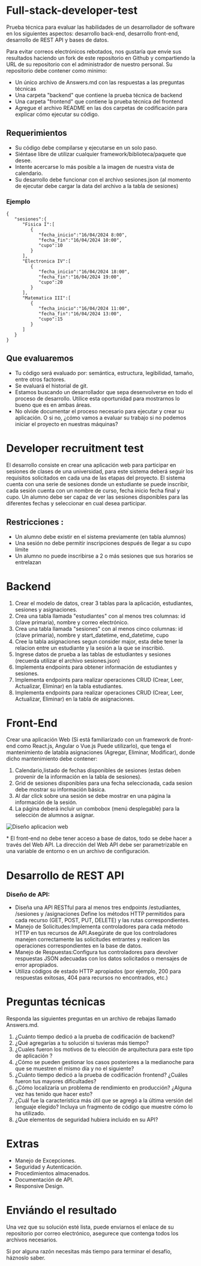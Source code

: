 # Full-stack-developer-test
Prueba técnica para evaluar las habilidades de un desarrollador de software en los siguientes aspectos: desarrollo back-end, desarrollo front-end, desarrollo de REST API y bases de datos.

Para evitar correos electrónicos rebotados, nos gustaría que envíe sus resultados haciendo un fork de este repositorio en Github y compartiendo la URL de su repositorio con el administrador de nuestro personal. Su repositorio debe contener como minimo:

* Un único archivo de Answers.md con las respuestas a las preguntas técnicas
* Una carpeta "backend" que contiene la prueba técnica de backend
* Una carpeta "frontend" que contiene la prueba técnica del frontend
* Agregue el archivo README en las dos carpetas de codificación para explicar cómo ejecutar su código.

## Requerimientos 
* Su código debe compilarse y ejecutarse en un solo paso.
* Siéntase libre de utilizar cualquier framework/biblioteca/paquete que desee.
* Intente acercarse lo más posible a la imagen de nuestra vista de calendario.
* Su desarrollo debe funcionar con el archivo sesiones.json (al momento de ejecutar debe cargar la data del archivo a la tabla de sesiones)

### Ejemplo 
```
{
   "sesiones":{
      "Fisica I":[
         {
            "fecha_inicio":"16/04/2024 8:00",
            "fecha_fin":"16/04/2024 10:00",
            "cupo":10
         }
      ],
      "Electronica IV":[
         {
            "fecha_inicio":"16/04/2024 18:00",
            "fecha_fin":"16/04/2024 19:00",
            "cupo":20
         }
      ],
      "Matematica III":[
         {
            "fecha_inicio":"16/04/2024 11:00",
            "fecha_fin":"16/04/2024 13:00",
            "cupo":15
         }
      ]
   }
}
```

## Que evaluaremos
* Tu código será evaluado por: semántica, estructura, legibilidad, tamaño, entre otros factores.
* Se evaluará el historial de git.
* Estamos buscando un desarrollador que sepa desenvolverse en todo el proceso de desarrollo. Utilice esta oportunidad para mostrarnos lo bueno que es en ambas áreas.
* No olvide documentar el proceso necesario para ejecutar y crear su aplicación. O si no, ¿cómo vamos a evaluar su trabajo si no podemos iniciar el proyecto en nuestras máquinas?

# Developer recruitment test
El desarrollo consiste en crear una aplicación web para participar en sesiones de clases de una universidad, para este sistema deberá seguir los requisitos solicitados en cada una de las etapas del proyecto. El sistema cuenta con una serie de sesiones donde un estudiante se puede inscribir, cada sesión cuenta con un nombre de curso, fecha inicio fecha final y cupo. Un alumno debe ser capaz de ver las sesiones disponibles para las diferentes fechas y seleccionar en cual desea participar. 

## Restricciones :
* Un alumno debe existir en el sistema previamente (en tabla alumnos) 
* Una sesión no debe permitir inscripciones después de llegar a su cupo límite
* Un alumno no puede inscribirse a 2 o más sesiones que sus horarios se entrelazan

# Backend 
1. Crear el modelo de datos, crear 3 tablas para la aplicación, estudiantes, sesiones y asignaciones.
2. Crea una tabla llamada "estudiantes" con al menos tres columnas: id (clave primaria), nombre y correo electrónico.
3. Crea una tabla llamada "sesiones" con al menos cinco columnas: id (clave primaria), nombre y start_datetime, end_datetime, cupo
4. Cree la tabla asignaciones segun consider major, esta debe tener la relacion entre un estudiante y la sesión a la que se inscribió.
5. Ingrese datos de prueba a las tablas de estudiantes y sesiones (recuerda utilizar el archivo sesiones.json)
6. Implementa endpoints para obtener información de estudiantes y sesiones.
7. Implementa endpoints para realizar operaciones CRUD (Crear, Leer, Actualizar, Eliminar) en la tabla estudiantes.
8. Implementa endpoints para realizar operaciones CRUD (Crear, Leer, Actualizar, Eliminar) en la tabla de asignaciones.

# Front-End

Crear una aplicación Web (Si está familiarizado con un framework de front-end como React.js, Angular o Vue.js Puede utilizarlo), que tenga el mantenimiento de latabla asignaciones (Agregar, Eliminar, Modificar), donde dicho mantenimiento debe contener:

1. Calendario,listado de fechas disponibles de sesiones (estas deben provenir de la información en la tabla de sesiones).
2. Grid de sesiones disponibles para una fecha seleccionada, cada sesion debe mostrar su información básica.
3. Al dar click sobre una sesión se debe mostrar en una página la información de la sesión.
4. La página deberá incluir un combobox (menú desplegable) para la selección de alumnos a asignar.

![Diseño aplicacion web](https://github.com/bhlr/full-stack-developer-test/blob/main/design/sesionestest.png)

\* El front-end no debe tener acceso a base de datos, todo se debe hacer a través del Web API. 
La dirección del Web API debe ser parametrizable en una variable de entorno o en un archivo de configuración.


# Desarrollo de REST API
### Diseño de API:
* Diseña una API RESTful para al menos tres endpoints /estudiantes, /sesiones y /asignaciones Define los métodos HTTP permitidos para cada recurso (GET, POST, PUT, DELETE) y las rutas correspondientes.
* Manejo de Solicitudes:Implementa controladores para cada método HTTP en tus recursos de API.Asegúrate de que los controladores manejen correctamente las solicitudes entrantes y realicen las operaciones correspondientes en la base de datos.
* Manejo de Respuestas:Configura tus controladores para devolver respuestas JSON adecuadas con los datos solicitados o mensajes de error apropiados.
* Utiliza códigos de estado HTTP apropiados (por ejemplo, 200 para respuestas exitosas, 404 para recursos no encontrados, etc.)

# Preguntas técnicas
Responda las siguientes preguntas en un archivo de rebajas llamado Answers.md.

1. ¿Cuánto tiempo dedicó a la prueba de codificación de backend?
2. ¿Qué agregarías a tu solución si tuvieras más tiempo?
3. ¿Cuales fueron los motivos de tu elección de arquitectura para este tipo de aplicación ?
4. ¿Cómo se pueden gestionar los casos posteriores a la medianoche para que se muestren el mismo día y no el siguiente?
5. ¿Cuánto tiempo dedicó a la prueba de codificación frontend? ¿Cuáles fueron tus mayores dificultades?
6. ¿Cómo localizaría un problema de rendimiento en producción? ¿Alguna vez has tenido que hacer esto?
7. ¿Cuál fue la característica más útil que se agregó a la última versión del lenguaje elegido? Incluya un fragmento de código que muestre cómo lo ha utilizado.
8. ¿Que elementos de seguridad hubiera incluido en su API?

# Extras
* Manejo de Excepciones.
* Seguridad y Autenticación.
* Procedimientos almacenados. 
* Documentación de API.
* Responsive Design.


# Enviándo el resultado
Una vez que su solución esté lista, puede enviarnos el enlace de su repositorio por correo electrónico, asegurece que contenga todos los archivos necesarios.

Si por alguna razón necesitas más tiempo para terminar el desafío, háznoslo saber.
